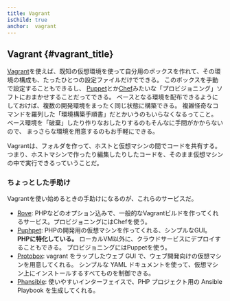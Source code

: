 ```yaml
---
title: Vagrant
isChild: true
anchor:  vagrant
---
```


## Vagrant {#vagrant_title}

[Vagrant]を使えば、既知の仮想環境を使って自分用のボックスを作れて、その環境の構成も、たったひとつの設定ファイルだけでできる。
このボックスを手動で設定することもできるし、
[Puppet]とか[Chef]みたいな「プロビジョニング」ソフトにおまかせすることだってできる。
ベースとなる環境を配布できるようにしておけば、複数の開発環境をまったく同じ状態に構築できる。
複雑怪奇なコマンドを羅列した「環境構築手順書」だとかいうのもいらなくなるってこと。
ベース環境を「破棄」したり作りなおしたりするのもそんなに手間がかからないので、
まっさらな環境を用意するのもお手軽にできる。

Vagrantは、フォルダを作って、ホストと仮想マシンの間でコードを共有する。
つまり、ホストマシンで作ったり編集したりしたコードを、そのまま仮想マシンの中で実行できるっていうことだ。

### ちょっとした手助け

Vagrantを使い始めるときの手助けになるのが、これらのサービスだ。

- [Rove][Rove]: PHPなどのオプション込みで、一般的なVagrantビルドを作ってくれるサービス。プロビジョニングにはChefを使う。
- [Puphpet][Puphpet]: PHPの開発用の仮想マシンを作ってくれる、シンプルなGUI。
  **PHPに特化している。**
  ローカルVM以外に、クラウドサービスにデプロイすることもできる。
  プロビジョニングにはPuppetを使う。
- [Protobox][Protobox]: vagrant をラップしたウェブ GUI で、ウェブ開発向けの仮想マシンを用意してくれる。
  シンプルな YAML ドキュメントを使って、仮想マシン上にインストールするすべてものを制御できる。
- [Phansible][Phansible]: 使いやすいインターフェイスで、PHP プロジェクト用の Ansible Playbook を生成してくれる。


[Vagrant]: http://vagrantup.com/
[Puppet]: http://www.puppetlabs.com/
[Chef]: https://www.chef.io/
[Rove]: http://rove.io/
[Puphpet]: https://puphpet.com/
[Protobox]: http://getprotobox.com/
[Phansible]: http://phansible.com/
